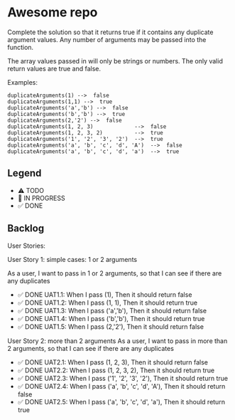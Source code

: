 # Awesome repo

Complete the solution so that it returns true if it contains any duplicate argument values. Any number of arguments may be passed into the function.

The array values passed in will only be strings or numbers. The only valid return values are true and false.

Examples:
```
duplicateArguments(1) -->  false
duplicateArguments(1,1) -->  true
duplicateArguments('a','b') -->  false
duplicateArguments('b','b') -->  true
duplicateArguments(2,'2') -->  false
duplicateArguments(1, 2, 3)             -->  false
duplicateArguments(1, 2, 3, 2)          -->  true
duplicateArguments('1', '2', '3', '2')  -->  true
duplicateArguments('a', 'b', 'c', 'd', 'A')  -->  false
duplicateArguments('a', 'b', 'c', 'd', 'a')  -->  true

```

## Legend
- ⚠ TODO
- 🚧 IN PROGRESS
- ✅ DONE

## Backlog

User Stories:

User Story 1: simple cases: 1 or 2 arguments

As a user, I want to pass in 1 or 2 arguments, so that I can see if there are any duplicates
- ✅ DONE UAT1.1: When I pass (1), Then it should return false
- ✅ DONE UAT1.2: When I pass (1, 1), Then it should return true
- ✅ DONE UAT1.3: When I pass ('a','b'), Then it should return false
- ✅ DONE UAT1.4: When I pass ('b','b'), Then it should return true
- ✅ DONE UAT1.5: When I pass (2,'2'), Then it should return false

User Story 2: more than 2 arguments
As a user, I want to pass in more than 2 arguments, so that I can see if there are any duplicates
- ✅ DONE UAT2.1: When I pass (1, 2, 3), Then it should return false
- ✅ DONE UAT2.2: When I pass (1, 2, 3, 2), Then it should return true
- ✅ DONE UAT2.3: When I pass ('1', '2', '3', '2'), Then it should return true
- ✅ DONE UAT2.4: When I pass ('a', 'b', 'c', 'd', 'A'), Then it should return false
- ✅ DONE UAT2.5: When I pass ('a', 'b', 'c', 'd', 'a'), Then it should return true
